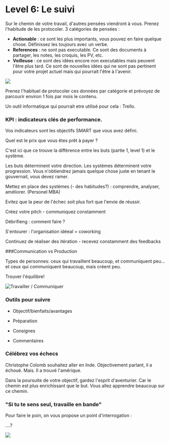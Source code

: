 # Level 6: Le suivi

Sur le chemin de votre travail, d'autres pensées viendront à vous. Prenez l'habitude de les protocoler. 3 catégories de pensées : 

- **Actionable** : ce sont les plus importants, vous pouvez en faire quelque chose. Définissez les toujours avec un verbe. 
- **References** : ne sont pas executable. Ce sont des documents à partager, les notes, les croquis, les PV, etc.
- **Veilleuse** : ce sont des idées encore non executables mais peuvent l'être plus tard. Ce sont de nouvelles idées qui ne sont pas pertinent pour votre projet actuel mais qui pourrait l'être à l'avenir. 

![](../contents/img/tasks-priorities-level6.gif)

Prenez l'habituel de protocoler ces données par catégorie et prévoyez de parcourir environ 1 fois par mois le contenu. 

Un outil informatique qui pourrait etre utilisé pour cela : Trello.

### KPI : indicateurs clés de performance. 

Vos indicateurs sont les objectifs SMART que vous avez défini. 

Quel est le prix que vous êtes prêt à payer ? 

C'est ici que ce trouve la différence entre les buts (partie 1, level 1) et le système. 

Les buts déterminent votre direction. Les systèmes déterminent votre progression. Vous n'obtiendrez jamais quelque chose juste en tenant le gouvernail, vous devez ramer. 

Mettez en place des  systèmes (- des habitudes?) : comprendre, analyser, améliorer. (Personel MBA)


Evitez que la peur de l'échec soit plus fort que l'envie de réussir.

Créez votre pitch - communiquez constamment

Débrifieng :  comment faire ? 

S'entourer : l'organisation idéeal = coworking

Continuez de réaliser des itération - recevez constamment des feedbacks 


###Communication vs Production

Types de personnes: ceux qui travaillent beaucoup, et communiquent peu... et ceux qui communiquent beaucoup, mais créent peu.

Trouver l'équilibre!

![Travailler / Communiquer](../contents/img/travailler-communiquer.png)



### Outils pour suivre 

- Objectif/bienfaits/avantages

- Préparation

- Consignes

- Commentaires


### Célébrez vos échecs 

Christophe Colomb souhaitez aller en Inde. Objectivement parlant, il a échoué. Mais. Il a trouvé l'amérique. 

Dans la poursuite de votre objectif, gardez l'esprit d'aventurier. Car le chemin est plus enrichissant que le but. Vous allez apprendre beaucoup sur ce chemin. 

### "Si tu te sens seul, travaille en bande"

Pour faire le poin, on vous propose un point d'interrogation : 

....? 

![](../contents/img/process-think-make-check.png)

